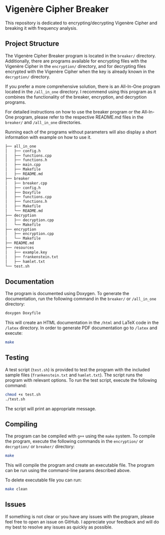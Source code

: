 # Vigenère Cipher Breaker

This repository is dedicated to encrypting/decrypting Vigenère Cipher and breaking it with frequency analysis.

## Project Structure

The Vigenère Cipher Breaker program is located in the `breaker/` directory. Additionally, there are programs available for encrypting files with the Vigenère Cipher in the `encryption/` directory, and for decrypting files encrypted with the Vigenère Cipher when the key is already known in the `decryption/` directory.

If you prefer a more comprehensive solution, there is an All-In-One program located in the `/all_in_one` directory. I recommend using this program as it combines the functionality of the breaker, encryption, and decryption programs.

For detailed instructions on how to use the breaker program or the All-In-One program, please refer to the respective README.md files in the `breaker/` and `/all_in_one` directories.

Running each of the programs without parameters will also display a short information with example on how to use it.

```bash
├── all_in_one
│   ├── config.h
│   ├── functions.cpp
│   ├── functions.h
│   ├── main.cpp
│   ├── Makefile
│   ├── README.md
├── breaker
│   ├── breaker.cpp
│   ├── config.h
│   ├── Doxyfile
│   ├── functions.cpp
│   ├── functions.h
│   ├── Makefile
│   └── README.md
├── decryption
│   ├── decryption.cpp
│   └── Makefile
├── encryption
│   ├── encryption.cpp
│   └── Makefile
├── README.md
├── resources
│   ├── example.key
│   ├── frankenstein.txt
│   ├── hamlet.txt
└── test.sh
```

## Documentation

The program is documented using Doxygen. To generate the documentation, run the following command in the `breaker/` or `/all_in_one` directory:

```bash
doxygen Doxyfile
```

This will create an HTML documentation in the `/html` and LaTeX code in the `/latex` directory. In order to generate PDF documentation go to `/latex` and execute:

```bash
make
```

## Testing

A test script (`test.sh`) is provided to test the program with the included sample files (`frankenstein.txt` and `hamlet.txt`). The script runs the program with relevant options. To run the test script, execute the following command:

```bash
chmod +x test.sh 
./test.sh
```

The script will print an appropriate message.

## Compiling

The program can be compiled with `g++` using the `make` system. To compile the program, execute the following commands in the `encryption/` or `decryption/` or `breaker/` directory:

```bash
make
```

This will compile the program and create an executable file. The program can be run using the command-line params described above.

To delete executable file you can run:

```bash
make clean
```

## Issues

If something is not clear or you have any issues with the program, please feel free to open an issue on GitHub. I appreciate your feedback and will do my best to resolve any issues as quickly as possible.
